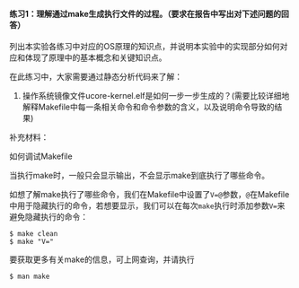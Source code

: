 #### 练习1：理解通过make生成执行文件的过程。（要求在报告中写出对下述问题的回答）

列出本实验各练习中对应的OS原理的知识点，并说明本实验中的实现部分如何对应和体现了原理中的基本概念和关键知识点。
 
在此练习中，大家需要通过静态分析代码来了解：

1. 操作系统镜像文件ucore-kernel.elf是如何一步一步生成的？(需要比较详细地解释Makefile中每一条相关命令和命令参数的含义，以及说明命令导致的结果)

补充材料：

如何调试Makefile

当执行make时，一般只会显示输出，不会显示make到底执行了哪些命令。

如想了解make执行了哪些命令，我们在Makefile中设置了`V=@`参数，`@`在Makefile中用于隐藏执行的命令，若想要显示，我们可以在每次`make`执行时添加参数`V=`来避免隐藏执行的命令：

	$ make clean
	$ make "V="

要获取更多有关make的信息，可上网查询，并请执行

	$ man make

